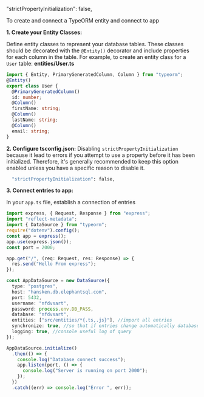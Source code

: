 "strictPropertyInitialization": false,

To create and connect a TypeORM entity and connect to app

**1. Create your Entity Classes:**

Define entity classes to represent your database tables. These classes should be decorated with the `@Entity()` decorator and include properties for each column in the table. For example, to create an entity class for a `User` table:
**entities/User.ts**

```typescript
import { Entity, PrimaryGeneratedColumn, Column } from "typeorm";
@Entity()
export class User {
  @PrimaryGeneratedColumn()
  id: number;
  @Column()
  firstName: string;
  @Column()
  lastName: string;
  @Column()
  email: string;
}
```

**2. Configure tsconfig.json:**
Disabling `strictPropertyInitialization` because it lead to errors if you attempt to use a property before it has been initialized. Therefore, it's generally recommended to keep this option enabled unless you have a specific reason to disable it.

```bash
  "strictPropertyInitialization": false,
```

**3. Connect entries to app:**

In your `app.ts` file, establish a connection of entries

```typescript
import express, { Request, Response } from "express";
import "reflect-metadata";
import { DataSource } from "typeorm";
require("dotenv").config();
const app = express();
app.use(express.json());
const port = 2000;

app.get("/", (req: Request, res: Response) => {
  res.send("Hello From express");
});

const AppDataSource = new DataSource({
  type: "postgres",
  host: "hansken.db.elephantsql.com",
  port: 5432,
  username: "nfdvsart",
  password: process.env.DB_PASS,
  database: "nfdvsart",
  entities: ["src/entities/*{.ts,.js}"], //import all entries
  synchronize: true, //so that if entries change automatically database change
  logging: true, //console useful log of query
});

AppDataSource.initialize()
  .then(() => {
    console.log("Database connect success");
    app.listen(port, () => {
      console.log("Server is running on port 2000");
    });
  })
  .catch((err) => console.log("Error ", err));
```
